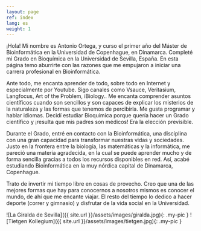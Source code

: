 ```yaml
---
layout: page 
ref: index
lang: es
weight: 1
---
```


¡Hola! Mi nombre es Antonio Ortega, y curso el primer año del Máster de Bioinformática en la Universidad de Copenhague, en Dinamarca. Completé mi Grado en Bioquímica en la Universidad de Sevilla, España. En esta página temo aburrirte con las razones que me empujaron a iniciar una carrera profesional en Bioinformática.

Ante todo, me encanta aprender de todo, sobre todo en Internet y especialmente por Youtube. Sigo canales como Vsauce, Veritasium, Langfocus, Art of the Problem, iBiology.. Me encanta comprender asuntos científicos cuando son sencillos y son capaces de explicar los misterios de la naturaleza y las formas que tenemos de percibirla. Me gusta programar y hablar idiomas. Decidí estudiar Bioquímica porque quería hacer un Grado científico y ¡resulta que mis padres son médicos! Era la elección previsible.

Durante el Grado, entré en contacto con la Bioinformática, una disciplina con una gran capacidad para transformar nuestras vidas y sociedades. Justo en la frontera entre la biología, las matemáticas y la informática, me pareció una materia agradecida, en la cual se puede aprender mucho y de forma sencilla gracias a todos los recursos disponibles en red. Así, acabé estudiando Bioinformática en la muy nórdica capital de Dinamarca, Copenhague.

Trato de invertir mi tiempo libre en cosas de provecho. Creo que una de las mejores formas que hay para conocernos a nosotros mismos es conocer el mundo, de ahí que me encante viajar. El resto del tiempo lo dedico a hacer deporte (correr y gimnasio) y disfrutar de la vida social en la Universidad.

![La Giralda de Sevilla]({{ site.url }}/assets/images/giralda.jpg){: .my-pic }
![Tietgen Kollegium]({{ site.url }}/assets/images/tietgen.jpg){: .my-pic }
